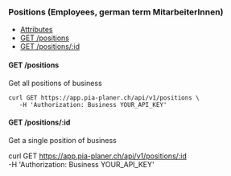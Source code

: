 ### Positions (Employees, german term MitarbeiterInnen)

- [Attributes](attributes.md)
- [GET /positions](#get-positions)
- [GET /positions/:id](#get-positionsid)

#### GET /positions

Get all positions of business

```
curl GET https://app.pia-planer.ch/api/v1/positions \
   -H 'Authorization: Business YOUR_API_KEY'
```

#### GET /positions/:id

Get a single position of business

curl GET https://app.pia-planer.ch/api/v1/positions/:id \
   -H 'Authorization: Business YOUR_API_KEY'
```
